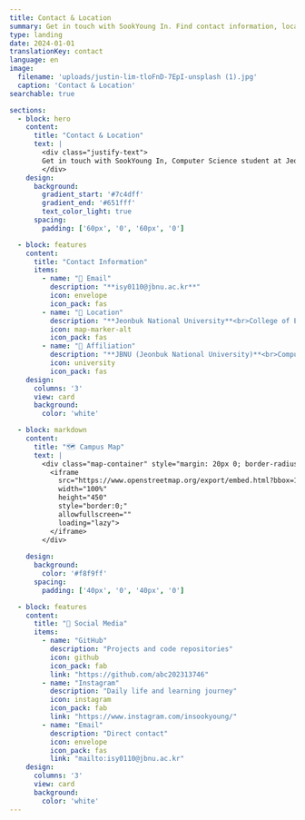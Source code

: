 ```yaml
---
title: Contact & Location
summary: Get in touch with SookYoung In. Find contact information, location details, and directions to Jeonbuk National University.
type: landing
date: 2024-01-01
translationKey: contact
language: en
image:
  filename: 'uploads/justin-lim-tloFnD-7EpI-unsplash (1).jpg'
  caption: 'Contact & Location'
searchable: true

sections:
  - block: hero
    content:
      title: "Contact & Location"
      text: |
        <div class="justify-text">
        Get in touch with SookYoung In, Computer Science student at Jeonbuk National University.
        </div>
    design:
      background:
        gradient_start: '#7c4dff'
        gradient_end: '#651fff'
        text_color_light: true
      spacing:
        padding: ['60px', '0', '60px', '0']

  - block: features
    content:
      title: "Contact Information"
      items:
        - name: "📧 Email"
          description: "**isy0110@jbnu.ac.kr**"
          icon: envelope
          icon_pack: fas
        - name: "📍 Location"
          description: "**Jeonbuk National University**<br>College of Engineering<br>Jeonju, Jeonbuk State 54896"
          icon: map-marker-alt
          icon_pack: fas
        - name: "🏫 Affiliation"
          description: "**JBNU (Jeonbuk National University)**<br>Computer Science & AI Department"
          icon: university
          icon_pack: fas
    design:
      columns: '3'
      view: card
      background:
        color: 'white'

  - block: markdown
    content:
      title: "🗺️ Campus Map"
      text: |
        <div class="map-container" style="margin: 20px 0; border-radius: 12px; overflow: hidden; box-shadow: 0 8px 25px rgba(124, 77, 255, 0.15);">
          <iframe 
            src="https://www.openstreetmap.org/export/embed.html?bbox=127.1240%2C35.8440%2C127.1340%2C35.8500&layer=mapnik&marker=35.8469%2C127.1295"
            width="100%" 
            height="450" 
            style="border:0;" 
            allowfullscreen="" 
            loading="lazy">
          </iframe>
        </div>
        
    design:
      background:
        color: '#f8f9ff'
      spacing:
        padding: ['40px', '0', '40px', '0']

  - block: features
    content:
      title: "🔗 Social Media"
      items:
        - name: "GitHub"
          description: "Projects and code repositories"
          icon: github
          icon_pack: fab
          link: "https://github.com/abc202313746"
        - name: "Instagram"
          description: "Daily life and learning journey"
          icon: instagram
          icon_pack: fab
          link: "https://www.instagram.com/insookyoung/"
        - name: "Email"
          description: "Direct contact"
          icon: envelope
          icon_pack: fas
          link: "mailto:isy0110@jbnu.ac.kr"
    design:
      columns: '3'
      view: card
      background:
        color: 'white'
---
```

